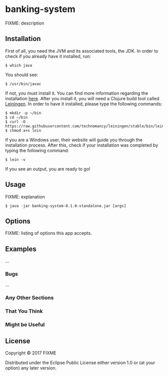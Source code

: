 # banking-system

FIXME: description

## Installation

First of all, you need the JVM and its associated tools, the JDK. In order to check if you already have it installed, run:

    $ which java

You should see:

    $ /usr/bin/javac

If not, you must install it. You can find more information regarding the installation [here](http://www.oracle.com/technetwork/java/javase/downloads/index.html). After you install it, you will need a Clojure build tool called [Leiningen](https://leiningen.org/). In order to have it installed, please type the following commands:

    $ mkdir -p ~/bin
    $ cd ~/bin
    $ curl -O https://raw.githubusercontent.com/technomancy/leiningen/stable/bin/lein
    $ chmod a+x lein

If you are a Windows user, their website will guide you through the installation process. After this, check if your installation was completed by typing the following command:

    $ lein -v

If you see an output, you are ready to go!

## Usage

FIXME: explanation

    $ java -jar banking-system-0.1.0-standalone.jar [args]

## Options

FIXME: listing of options this app accepts.

## Examples

...

### Bugs

...

### Any Other Sections
### That You Think
### Might be Useful

## License

Copyright © 2017 FIXME

Distributed under the Eclipse Public License either version 1.0 or (at
your option) any later version.
